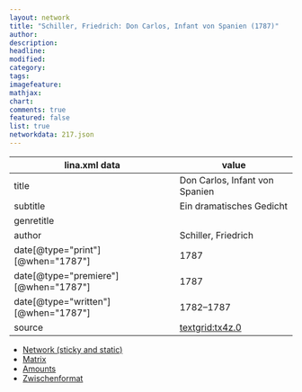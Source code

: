 ```yaml
---
layout: network
title: "Schiller, Friedrich: Don Carlos, Infant von Spanien (1787)"
author:
description:
headline:
modified:
category:
tags:
imagefeature: 
mathjax: 
chart: 
comments: true
featured: false
list: true
networkdata: 217.json
---
```

lina.xml data  | value
------------- | -------------
title|Don Carlos, Infant von Spanien
subtitle|Ein dramatisches Gedicht
genretitle|
author|Schiller, Friedrich
date[@type="print"][@when="1787"]|1787
date[@type="premiere"][@when="1787"]|1787
date[@type="written"][@when="1787"]|1782–1787
source|[textgrid:tx4z.0](https://textgridlab.org/1.0/tgcrud-public/rest/textgrid:tx4z.0/data)



* [Network (sticky and static)](/linas/network217)
* [Matrix](/linas/matrix217)
* [Amounts](/linas/amount217)
* [Zwischenformat](/linas/lina217 )
